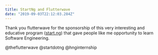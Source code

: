 ```yaml
---
title: StartNg and Flutterwave
date: "2019-09-03T22:12:03.284Z"
---
```


Thank you flutterwave for the sponsorship of this very interesting and educative program ([start.ng](https://start.ng/)) that gave people
like me opportunity to learn Software Engineering.

@theflutterwave @startdotng @hnginternship